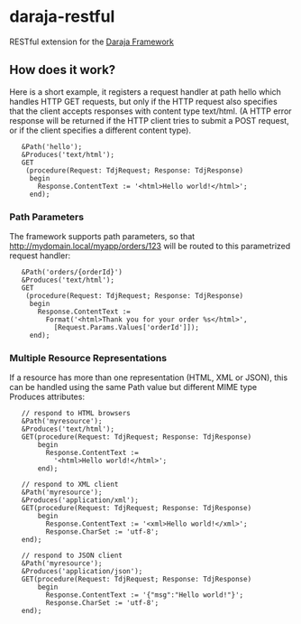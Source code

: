 # daraja-restful
RESTful extension for the [Daraja Framework](https://github.com/michaelJustin/daraja-framework)


## How does it work?

Here is a short example, it registers a request handler at path hello which handles HTTP GET requests, but only if the HTTP request also specifies that the client accepts responses with content type text/html. (A HTTP error response will be returned if the HTTP client tries to submit a POST request, or if the client specifies a different content type).

       &Path('hello');
       &Produces('text/html');
       GET
        (procedure(Request: TdjRequest; Response: TdjResponse)
         begin
           Response.ContentText := '<html>Hello world!</html>';
         end);

### Path Parameters

The framework supports path parameters, so that http://mydomain.local/myapp/orders/123 will be routed to this parametrized request handler:

       &Path('orders/{orderId}')
       &Produces('text/html');       
       GET
        (procedure(Request: TdjRequest; Response: TdjResponse)
         begin
           Response.ContentText :=
             Format('<html>Thank you for your order %s</html>',
               [Request.Params.Values['orderId']]);
         end);         

### Multiple Resource Representations

If a resource has more than one representation (HTML, XML or JSON), this can be handled using the same Path value but different MIME type Produces attributes:

       // respond to HTML browsers
       &Path('myresource');
       &Produces('text/html');
       GET(procedure(Request: TdjRequest; Response: TdjResponse)
           begin
             Response.ContentText :=
               '<html>Hello world!</html>';
           end);
        
       // respond to XML client
       &Path('myresource');
       &Produces('application/xml');
       GET(procedure(Request: TdjRequest; Response: TdjResponse)
           begin
             Response.ContentText := '<xml>Hello world!</xml>';
             Response.CharSet := 'utf-8';
       end);
        
       // respond to JSON client
       &Path('myresource');
       &Produces('application/json');
       GET(procedure(Request: TdjRequest; Response: TdjResponse)
           begin
             Response.ContentText := '{"msg":"Hello world!"}';
             Response.CharSet := 'utf-8';
       end);
